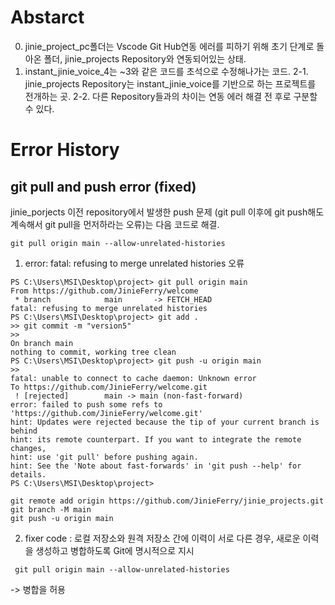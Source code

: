 # Abstarct
0. jinie_project_pc폴더는 Vscode Git Hub연동 에러를 피하기 위해 초기 단계로 돌아온 폴더, jinie_projects Repository와 연동되어있는 상태.
1. instant_jinie_voice_4는 ~3와 같은 코드를 초석으로 수정해나가는 코드.
2-1. jinie_projects Repository는 instant_jinie_voice를 기반으로 하는 프로젝트를 전개하는 곳. 
2-2. 다른 Repository들과의 차이는 연동 에러 해결 전 후로 구분할 수 있다.

# Error History
## git pull and push error (fixed)


jinie_porjects 이전 repository에서 발생한 push 문제 (git pull 이후에 git push해도 계속해서 git pull을 먼저하라는 오류)는 다음 코드로 해결.
```vscodeterminal
git pull origin main --allow-unrelated-histories
```


1) error: fatal: refusing to merge unrelated histories 오류
```
PS C:\Users\MSI\Desktop\project> git pull origin main
From https://github.com/JinieFerry/welcome
 * branch            main       -> FETCH_HEAD
fatal: refusing to merge unrelated histories
PS C:\Users\MSI\Desktop\project> git add .
>> git commit -m "version5"
>>
On branch main
nothing to commit, working tree clean
PS C:\Users\MSI\Desktop\project> git push -u origin main
>> 
fatal: unable to connect to cache daemon: Unknown error
To https://github.com/JinieFerry/welcome.git
 ! [rejected]        main -> main (non-fast-forward)
error: failed to push some refs to 'https://github.com/JinieFerry/welcome.git'
hint: Updates were rejected because the tip of your current branch is behind
hint: its remote counterpart. If you want to integrate the remote changes, 
hint: use 'git pull' before pushing again.
hint: See the 'Note about fast-forwards' in 'git push --help' for details. 
PS C:\Users\MSI\Desktop\project>

git remote add origin https://github.com/JinieFerry/jinie_projects.git
git branch -M main
git push -u origin main
```


2) fixer code : 로컬 저장소와 원격 저장소 간에 이력이 서로 다른 경우, 새로운 이력을 생성하고 병합하도록 Git에 명시적으로 지시
```
 git pull origin main --allow-unrelated-histories
```
-> 병합을 허용
